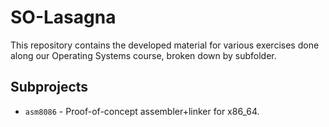 # SO-Lasagna

This repository contains the developed material for various exercises done
along our Operating Systems course, broken down by subfolder.

## Subprojects
- `asm8086` - Proof-of-concept assembler+linker for x86_64.

